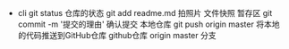 - cli
    git status                  仓库的状态
    git add readme.md           拍照片 文件快照 暂存区
    git commit -m '提交的理由'   确认提交 本地仓库
    git push origin master      将本地的代码推送到GitHub仓库
    github仓库   origin master 分支